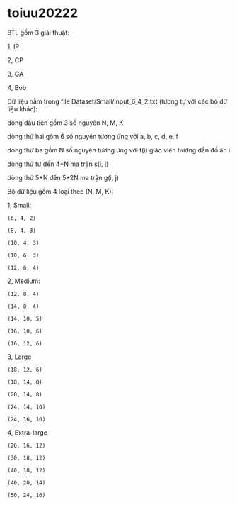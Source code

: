 # toiuu20222
BTL gồm 3 giải thuật:

1, IP

2, CP

3, GA

4, Bob

Dữ liệu nằm trong file Dataset/Small/input_6_4_2.txt (tương tự với các bộ dữ liệu khác):

dòng đầu tiên gồm 3 số nguyên N, M, K

dòng thứ hai gồm 6 số nguyên tương ứng với a, b, c, d, e, f

dòng thứ ba gồm N số nguyên tương ứng với t(i) giáo viên hướng dẫn đồ án i

dòng thứ tư đến 4+N ma trận s(i, j)

dòng thứ 5+N đến 5+2N ma trận g(i, j)

Bộ dữ liệu gồm 4 loại theo (N, M, K):

1, Small:

    (6, 4, 2)

    (8, 4, 3)

    (10, 4, 3)

    (10, 6, 3)

    (12, 6, 4)

2, Medium:

    (12, 8, 4)

    (14, 8, 4)

    (14, 10, 5)

    (16, 10, 6)

    (16, 12, 6)

3, Large

    (18, 12, 6)

    (18, 14, 8)

    (20, 14, 8)

    (24, 14, 10)

    (24, 16, 10)

4, Extra-large 

    (26, 16, 12)

    (30, 18, 12)

    (40, 18, 12)

    (40, 20, 14)

    (50, 24, 16)
